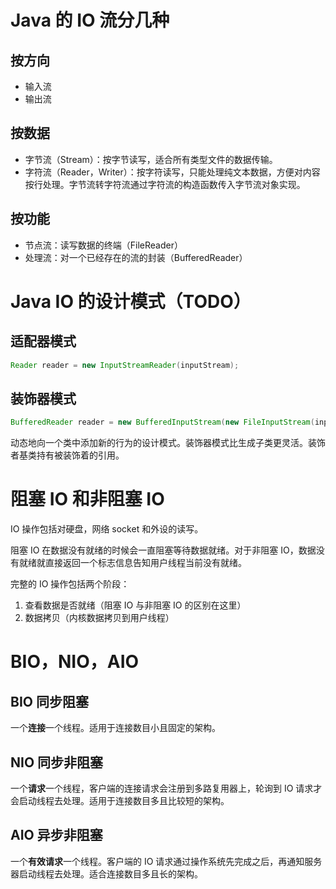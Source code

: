# Java 的 IO 流分几种

## 按方向

- 输入流
- 输出流

## 按数据

- 字节流（Stream）：按字节读写，适合所有类型文件的数据传输。
- 字符流（Reader，Writer）：按字符读写，只能处理纯文本数据，方便对内容按行处理。字节流转字符流通过字符流的构造函数传入字节流对象实现。

## 按功能

- 节点流：读写数据的终端（FileReader）
- 处理流：对一个已经存在的流的封装（BufferedReader）

# Java IO 的设计模式（TODO）

## 适配器模式

```java
Reader reader = new InputStreamReader(inputStream);
```

## 装饰器模式

```java
BufferedReader reader = new BufferedInputStream(new FileInputStream(inputStream));
```

动态地向一个类中添加新的行为的设计模式。装饰器模式比生成子类更灵活。装饰者基类持有被装饰着的引用。

# 阻塞 IO 和非阻塞 IO

IO 操作包括对硬盘，网络 socket 和外设的读写。

阻塞 IO 在数据没有就绪的时候会一直阻塞等待数据就绪。对于非阻塞 IO，数据没有就绪就直接返回一个标志信息告知用户线程当前没有就绪。

完整的 IO 操作包括两个阶段：

1. 查看数据是否就绪（阻塞 IO 与非阻塞 IO 的区别在这里）
2. 数据拷贝（内核数据拷贝到用户线程）

# BIO，NIO，AIO

## BIO 同步阻塞

一个**连接**一个线程。适用于连接数目小且固定的架构。

## NIO 同步非阻塞

一个**请求**一个线程，客户端的连接请求会注册到多路复用器上，轮询到 IO 请求才会启动线程去处理。适用于连接数目多且比较短的架构。

## AIO 异步非阻塞

一个**有效请求**一个线程。客户端的 IO 请求通过操作系统先完成之后，再通知服务器启动线程去处理。适合连接数目多且长的架构。
